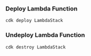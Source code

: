 ### Deploy Lambda Function

```shell
cdk deploy LambdaStack
```

### Undeploy Lambda Function

```shell
cdk destroy LambdaStack
```